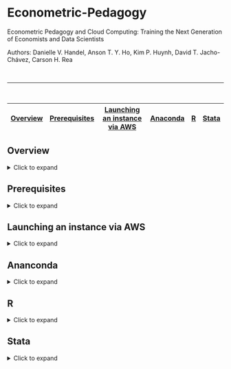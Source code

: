 # Econometric-Pedagogy
 Econometric Pedagogy and Cloud Computing: Training the Next Generation of Economists and Data Scientists
 
 Authors: Danielle V. Handel, Anson T. Y. Ho, Kim P. Huynh, David T. Jacho-Chávez, Carson H. Rea

<br>

_________________________________________________________________________________________________________

<br>


[Overview](##Overview)| [Prerequisites](##Prerequisites)|  [Launching an instance via AWS](##Lauching-an-instance-via-AWS) | [Anaconda](##Anaconda)| [R](##R) | [Stata](##Stata)
-|-|-|-|-|-

## Overview
<details>
  <summary>Click to expand</summary>
 
 The following are instructions for setting up a lab as used in Workflow 3.
 
</details>

## Prerequisites
<details>
  <summary>Click to expand</summary>
 
Prerequisites
 
</details>

## Launching an instance via AWS
<details>
  <summary>Click to expand</summary>

  <img src="https://github.com/daniellehandel/Econometric-Pedagogy/blob/master/img/1_nav_to_console_.gif" width="800" height="370" />

  Log into your AWS Educate account. The "My Classrooms" tab on the top banner in the interface directs to the complete list of classrooms supported on the account. From there,   select the desired classroom by clicking the blue "Go to classroom" button. The third party, Vocareum, will launch, allowing the management of the classroom. To launch an      instance, select "AWS console". TO launch the instance, select EC2 from the list of services AWS provides. 

  <img src="https://github.com/daniellehandel/Econometric-Pedagogy/blob/master/img/2_start_instance.gif" width="800" height="370" />

  Launching an instance supported by EC2 is a seven step process. Follow the following instructions to ensure the instance has the maximum security and memory for the free teir   offered by AWS. 

  First, select an Ubunto server as the desired Amazon Machine Image (AMI). 20.4 was selected in this demonstration, although any can be selcted, given Ubunto is the AMI. 

  The next tab requests an instance type to be selected. The "general purpose" option will be preselected and be elgible for AWS's free tier. Click "Next: Configure Image" to   continue.
 
  Immediately continue to "Next: Add Storage".


  <img src= "https://github.com/daniellehandel/Econometric-Pedagogy/blob/master/img/3_security_group.gif"  width="800" height="370" />
  
  Change the storage from the default to the maximum the free tier provides, 30 GiB. Continue to “Next: Add Tags”.

Tags are an optional feature to allow for categorization and organization. Continue to "Next: Configure Security Groups".

The SSH rule there by default will have the standard Port Range of 22 and a “Custom” source. Change the source to “Anywhere” Add a second custom TCP security rule by clicking the “Add Rule” button. Modify the rule to have a port range of 8000; notice the source change to “Custom” from “Anywhere”. Add a description of “JupyterHub”. Continue to the final stage by clicking the blue “Review and Launch” button. 

Given all steps have been followed by this point, select “Launch”.


  <img src= "https://github.com/daniellehandel/Econometric-Pedagogy/blob/master/img/5_launch_and_key.gif"  width="800" height="370" />
  
  Selecting “Launch” will prompt the user to select an existing key pair or create a new one. A key pair serves as a sort of password to connect the instance to a SSH server or client. Name and download your key pair. 

:warning: Do not lose the key, or all progress will be lost. Keep track of where the key is stored, as it will need to be accessed later.


  <img src= "https://github.com/daniellehandel/Econometric-Pedagogy/blob/master/img/4_IP_into_bitvise.gif"  width="800" height="370" />

The instance should now be visible in the EC2 homepage. Located towards the bottom of the screen, the description of the instance should be visible. Download and open Bitvise as an SSH client. Copy the IPv4 Public IP address and paste it into “Host” on Bitvise. Insert 22 as the port. 

:bulb: MacOS users may choose to use the Terminus App off of the AppStore in lieu of Bitvise.


  <img src= "https://github.com/daniellehandel/Econometric-Pedagogy/blob/master/img/6_put in key.gif"  width="800" height="370" />
  
  The proper username to connect Bitvise to the instance is “ubuntu”. Change the following line “Initial method” to Publickey. Select the proper key in from the newly created “client key” line. Click log in to selct the key downloaded earlier. An optional comment can be left for organization purposes if desired.

The instance is now launched and hosted on a client. 
Continue reading the “Anaconda” section to download the distribution onto the newly created instance. 
  
</details>

## Ananconda
<details>
  <summary>Click to expand</summary>
  
  ###### Loading Anaconda
  
  The following directions are for use in the Bitvise (or other choise SSH software) terminal console. Unless otherwise specified, type and run each line individually. 
  
  To request root access:
  
  ```console
  ubuntu@ip-xx-xxx:~$ sudo -i
  ```
  After launching an instance with your selected cloud service provider, update the Ubuntu repository and upgrade packages by:
  
  ```console
  ubuntu@ip-xx-xxx:~$ apt-get update
  ubuntu@ip-xx-xxx:~$ apt-get upgrade
  ```
  To install Anaconda:
  ```console
  ubuntu@ip-xx-xxx:~$ wget https://repo.anaconda.com/archive/Anaconda3-2020.02-Linux-x86_64.sh
  ubuntu@ip-xx-xxx:~$ bash Anaconda3-2020.02-Linux-x86_64.sh
  ```
  When prompted with
  ```console
  [/root/anaconda3] >>>
  ```
  enter `/usr/anaconda3`.
 
  ```console
  ubuntu@ip-xx-xxx:~$ source .bashrc
 
  #Open a text editor (nano is used here):
  ubuntu@ip-xx-xxx:~$ nano /etc/profile
  
  #enter the following:
  export PATH="/usr/anaconda3/bin:$PATH"
  ```
  Jupyter Hub:
  
  ```console
  # Install jupyter hub 
  # https://jupyterhub.readthedocs.io/en/stable/quickstart.html

  # Update to the latest conda version
  ubuntu@ip-xx-xxx:~$ conda update -n root conda

  # Update all packages in the current environment to the latest version 
  ubuntu@ip-xx-xxx:~$ conda update --all
  ubuntu@ip-xx-xxx:~$ conda install -c conda-forge jupyterhub
  ```
  ```console
  # Create jupyter hub configuration file
  ubuntu@ip-xx-xxx:~$ mkdir /etc/jupyterhub/
  ubuntu@ip-xx-xxx:~$ cd /etc/jupyterhub/
  ubuntu@ip-xx-xxx:~$ jupyterhub --generate-config
  ubuntu@ip-xx-xxx:~$ nano jupyterhub_config.py
  
  # enter the following in the file:
  # open jupyter lab by default
  c.Spawner.default_url = '/lab'
  # allow admin to access other users' accounts 
  c.JupyterHub.admin_access = True
  # specify system user as administrator
  c.Authenticator.admin_users = {'admin'}
  # shutdown user servers on logout
  c.JupyterHub.shutdown_on_logout = True
  # prevent the user-owned configuration files from being loaded
  c.Spawner.disable_user_config = True
  
  ```
  ```console
  #
  ubuntu@ip-xx-xxx:~$ nano /etc/jupyterhub/jupyterhub.service
  
  #enter the following:
  [Unit]
  Description=JupyterHub
  After=syslog.target network.target

  [Service]
  User=root
  Environment="PATH=/bin:/usr/local/sbin:/usr/local/bin:/usr/sbin:/usr/bin:/usr/anaconda3/bin"
  ExecStart=/usr/anaconda3/bin/jupyterhub --no-ssl -f /etc/jupyterhub/jupyterhub_config.py

  [Install]
  WantedBy=multi-user.target
  
  ```
  Now, enable this:
  ```console
  ubuntu@ip-xx-xxx:~$ ln -s /etc/jupyterhub/jupyterhub.service /etc/systemd/system/jupyterhub.service

  ubuntu@ip-xx-xxx:~$ systemctl daemon-reload
  ubuntu@ip-xx-xxx:~$ systemctl enable jupyterhub.service
  ubuntu@ip-xx-xxx:~$ systemctl start jupyterhub.service
  ubuntu@ip-xx-xxx:~$ systemctl status jupyterhub.service
  ```
</details>

## R
<details>
  <summary>Click to expand</summary>
 
  ###### Adding R 
  Install R:
  ```console
  ubuntu@ip-xx-xxx:~$ apt-key adv --keyserver keyserver.ubuntu.com --recv-keys E298A3A825C0D65DFD57CBB651716619E084DAB9
  ubuntu@ip-xx-xxx:~$ add-apt-repository 'deb https://cloud.r-project.org/bin/linux/ubuntu focal-cran40/'
  ubuntu@ip-xx-xxx:~$ apt update
  ubuntu@ip-xx-xxx:~$ apt install r-base r-base-dev
  
  #Start R
  ubuntu@ip-xx-xxx:~$ R
  ```
  
  Update and add install R kernel to be used in Jupyter:
  ```r
  
  # update, without prompts for permission/clarification
  update.packages(ask = FALSE)
  install.packages('IRkernel', lib = '/usr/local/lib/R/site-library')
  
  #Make Jupyter see the newly installed R kernel by installing a kernel spec.
  #For system-wide installation, set user to False in the installspec command:

  IRkernel::installspec(user = FALSE)

  # Additional Ubuntu linux packages are needed for 'tidyverse' in R
  apt install libcurl4-openssl-dev libssl-dev libxml2-dev

  # Install tidyverse for all users
  install.packages("tidyverse", dependencies = TRUE, INSTALL_opts = '--no-lock')

  # Examples of other packages
  install.packages("openxlsx", lib = '/usr/local/lib/R/site-library', dependencies = TRUE, INSTALL_opts = '--no-lock')
  install.packages("knitr", lib = '/usr/local/lib/R/site-library', dependencies = TRUE, INSTALL_opts = '--no-lock')
  
  #When ready, quit
  q()
  ```

</details>

## Stata
<details>
  <summary>Click to expand</summary>
  
  ###### Adding Stata
  Download Stata for Linux from https://www.stata.com/support/faqs/unix/install-download-on-linux/
  Download Stata kernel for Jupyter Notebook from https://kylebarron.dev/stata_kernel/
  
  
</details>

